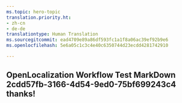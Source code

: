 ```yaml
---
ms.topic: hero-topic
translation.priority.ht:
- zh-cn
- de-de
translationtype: Human Translation
ms.sourcegitcommit: ead4709e89a86df593fc1a1f8a06ac39ef92b9e6
ms.openlocfilehash: 5e6a05c1c3c4e40c6350744d23ecdd4281742910

---
```

## OpenLocalization Workflow Test MarkDown 2cdd57fb-3166-4d54-9ed0-75bf699243c4 thanks!



<!--HONumber=Jul16_HO2-->


